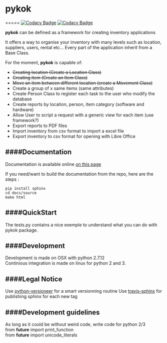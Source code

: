 # pykok

=====
[![Codacy Badge](https://api.codacy.com/project/badge/Grade/45fa34dc3f0044ecb423580705e07341)](https://www.codacy.com/app/reno-/pykok?utm_source=github.com&amp;utm_medium=referral&amp;utm_content=PixelStereo/pykok&amp;utm_campaign=Badge_Grade)
[![Codacy Badge](https://api.codacy.com/project/badge/Coverage/45fa34dc3f0044ecb423580705e07341)](https://www.codacy.com/app/reno-/pykok?utm_source=github.com&amp;utm_medium=referral&amp;utm_content=PixelStereo/pykok&amp;utm_campaign=Badge_Coverage)

**pykok** can be defined as a framework for creating inventory applications

It offers a way to organise your inventory with many levels such as location, suppliers, users, rental etc…
Every part of the application inherit from a Base Class.

For the moment, **pykok** is capable of:
-  ~~Creating location (Create a Location Class)~~
-  ~~Creating item (Create an Item Class)~~
-  ~~Move an item between different location (create a Movement Class)~~
-  Create a group of x same items (same attributes)
-  Create Person Class to register each task to the user who modify the database
-  Create reports by location, person, item category (software and hardware)
-  Allow User to script a request with a generic view for each item (use framework?)
-  Export reports to PDF files
-  Import inventory from csv format to import a excel file
-  Export inventory to csv format for opening with Libre Office


####Documentation
---
Documentation is available online [on this page](http://pixelstereo.github.io/pykok)    

If you need/want to build the documentation from the repo, here are the steps : 

    pip install sphinx
    cd docs/source
    make html

####QuickStart
---
The tests.py contains a nice exemple to understand what you can do with pykok package.

####Development
---
Development is made on OSX with python 2.7.12    
Continious integration is made on linux for python 2 and 3.

####Legal Notice
---
Use [python-versioneer](https://github.com/warner/python-versioneer) for a smart versionning routine
Use [travis-sphinx](https://github.com/Syntaf/travis-sphinx) for publishing sphinx for each new tag

####Development guidelines
---
As long as it could be without weird code, write code for python 2/3    
    from __future__ import print_function    
    from __future__ import unicode_literals    
